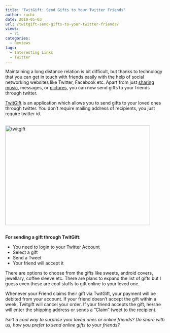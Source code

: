 ```yaml
---
title: 'TwitGift: Send Gifts to Your Twitter Friends'
author: ruchi
date: 2010-05-03
url: /twitgift-send-gifts-to-your-twitter-friends/
views:
  - 71
categories:
  - Reviews
tags:
  - Interesting Links
  - Twitter
---
```

Maintaining a long distance relation is bit difficult, but thanks to technology that you can get in touch with friends easily with the help of social networking websites like Twitter, Facebook etc. Apart from just [sharing music][1], messages, or [pictures][2], you can now send gifts to your friends through twitter.

<a href="http://twitgift.me/" onclick="_gaq.push(['_trackEvent', 'outbound-article', 'http://twitgift.me/', 'TwitGift']);" >TwitGift</a> is an application which allows you to send gifts to your loved ones through twitter. You don’t require mailing address of recipients, you just require twitter id.

<img class="wp-image-53201" style="margin: 15px auto;border-width: 0px" src="http://cdn.devilsworkshop.org/files/2010/04/twitgift.jpg" border="0" alt="twitgift" width="456" height="314" />

**For sending a gift through TwitGift:**

  * You need to login to your Twitter Account
  * Select a gift
  * Send a Tweet
  * Your friend will accept it

There are options to choose from the gifts like sweets, android covers, jewellary, coffee sleeve etc. There are plans to expand the list of gifts but I guess even these are cool stuffs to gift online to your loved one.

Whenever your Friend claims their gift via TwitGift, your payment will be debited from your account. If your friend doesn’t accept the gift within a week, Twitgift will cancel your order. If your friend accepts the gift, he/she will enter the shipping address or sends a “Claim” tweet to the recipient.

*Isn’t a cool way to surprise your loved ones or online friends? Do share with us, how you prefer to send online gifts to your friends?*

 [1]: http://devilsworkshop.org/share-music-with-your-facebook-and-twitter-contacts/ "sharing music"
 [2]: http://devilsworkshop.org/susie-a-private-secure-and-an-efficient-way-to-share-photos-online/
